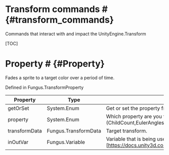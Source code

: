 # Transform commands # {#transform_commands}

Commands that interact with and impact the UnityEngine.Transform

[TOC]
# Property # {#Property}
Fades a sprite to a target color over a period of time.

Defined in Fungus.TransformProperty

Property | Type | Description
 --- | --- | ---
getOrSet | System.Enum | Get or set the property from the transform
property | System.Enum | Which property are you targeting (ChildCount,EulerAngles,Forward,HasChanged,HierarchyCapacity,HierarchyCount,LocalEulerAngles,LocalPosition,LocalScale,LossyScale,Parent,Position,Right,Root,Up)
transformData | Fungus.TransformData | Target transform.
inOutVar | Fungus.Variable | Variable that is being used to pull data from or push the data to. Can be a bool, int, float or Transform. See (Unity Transform Docs for detials)[https://docs.unity3d.com/ScriptReference/Transform.html]
